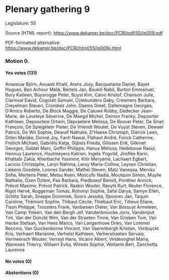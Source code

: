 # Plenary gathering 9

Legislature: 55

Source (HTML report): https://www.dekamer.be/doc/PCRI/pdf/55/ip009.pdf

PDF-formatted alternative: https://www.dekamer.be/doc/PCRI/html/55/ip009x.html

### Motion 0.

#### Yes votes (131)

Anseeuw Björn, Aouasti Khalil, Arens Josy, Bacquelaine Daniel, Bayet Hugues, Ben Achour Malik, Bertels Jan, Boukili Nabil, Burton Emmanuel, Bury Katleen, Buysrogge Peter, Buyst Kim, Calvo Kristof, Chanson Julie, Clarinval David, Cogolati Samuel, Colebunders Gaby, Creemers Barbara, Creyelman Steven, Crombez John, Daems Greet, Dallemagne Georges, D'Amico Roberto, De Block Maggie, De Caluwé Robby, Dedecker Jean-Marie, de Laveleye Séverine, De Maegd Michel, Demon Franky, Depoorter Kathleen, Depoortere Ortwin, Depraetere Melissa, De Roover Peter, De Smet François, De Spiegeleer Pieter, De Vriendt Wouter, De Vuyst Steven, Dewael Patrick, De Wit Sophie, Dewulf Nathalie, D'Haese Christoph, Dierick Leen, Dillen Marijke, Donné Joy, Farih Nawal, Flahaut André, Fonck Catherine, Freilich Michael, Gabriëls Katja, Gijbels Frieda, Gilissen Erik, Gilkinet Georges, Goblet Marc, Goffin Philippe, Hanus Mélissa, Hedebouw Raoul, Hennuy Laurence, Houtmeyers Katrien, Ingels Yngvild, Jiroflée Karin, Khattabi Zakia, Kherbache Yasmine, Kitir Meryame, Lachaert Egbert, Lacroix Christophe, Lanjri Nahima, Leroy Marie-Colline, Leysen Christian, Liekens Goedele, Loones Sander, Matheï Steven, Matz Vanessa, Merckx Sofie, Mertens Peter, Metsu Koen, Moscufo Nadia, Moutquin Simon, Muylle Nathalie, Özen Özlem, Pas Barbara, Piedboeuf Benoît, Ponthier Annick, Prévot Maxime, Prévot Patrick, Raskin Wouter, Ravyts Kurt, Reuter Florence, Rigot Hervé, Roggeman Tomas, Rohonyi Sophie, Safai Darya, Samyn Ellen, Schlitz Sarah, Sneppe Dominiek, Soors Jessika, Spooren Jan, Taquin Caroline, Thémont Sophie, Thibaut Cécile, Thiébaut Eric, Tillieux Eliane, Tison Philippe, Troosters Frank, Vanbesien Dieter, Van Bossuyt Anneleen, Van Camp Yoleen, Van den Bergh Jef, Vandenbroucke Joris, Vandenput Tim, Van der Donckt Wim, Van der Straeten Tinne, Van Grieken Tom, Van Hecke Stefaan, Van Hees Marco, Van Langenhove Dries, Van Lommel Reccino, Van Quickenborne Vincent, Van Vaerenbergh Kristien, Verduyckt Kris, Verhaert Marianne, Verhelst Kathleen, Verherstraeten Servais, Vermeersch Wouter, Verreyt Hans, Vicaire Albert, Vindevoghel Maria, Warmoes Thierry, Willaert Evita, Wilmès Sophie, Wollants Bert, Zanchetta Laurence

#### No votes (0)



#### Abstentions (0)




